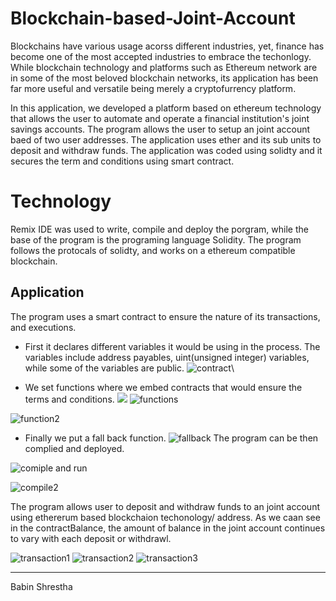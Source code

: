 # Blockchain-based-Joint-Account

Blockchains have various usage acorss different industries, yet, finance has become one of the most accepted industries to embrace the techonlogy. While blockchain technology and platforms such as Ethereum network are in some of the most beloved blockchain networks, its application has been far more useful and versatile being merely a cryptofurrency platform.

In this application, we developed a platform based on ethereum technology that allows the user to automate and operate a financial institution's joint savings accounts. The program allows the user to setup an joint account baed of two user addresses. The application uses ether and its sub units to deposit and withdraw funds. The application was coded using solidty and it secures the term and conditions using smart contract.

# Technology

Remix IDE was used to write, compile and deploy the porgram, while the base of the program is the programing language Solidity. The program follows the protocals of solidty, and works on a ethereum compatible blockchain. 

## Application

The program uses a smart contract to ensure the nature of its transactions, and executions.

* First it declares different variables it would be using in the process. The variables include address payables, uint(unsigned integer) variables, while some of the variables are public.
![contract](./images/contract1.png)\

* We set functions where we embed contracts that would ensure the terms and conditions.
![](./images/)
![functions](./images/function1.png)

![function2](./images/function2.png)

* Finally we put a fall back function.
![fallback](./images/fallback.png)
The program can be then complied and deployed.

![comiple and run](./images/compileandrun.png)


![compile2](./images/compile2.png)


The program allows user to deposit and withdraw funds to an joint account using ethererum based blockchaion techonology/ address. As we caan see in the contractBalance, the amount of balance in the joint account continues to vary with each deposit or withdrawl. 


![transaction1](./images/transaction1.png)
![transaction2](./images/transaction2.png)
![transaction3](./images/transaction3.png)





---
Babin Shrestha





